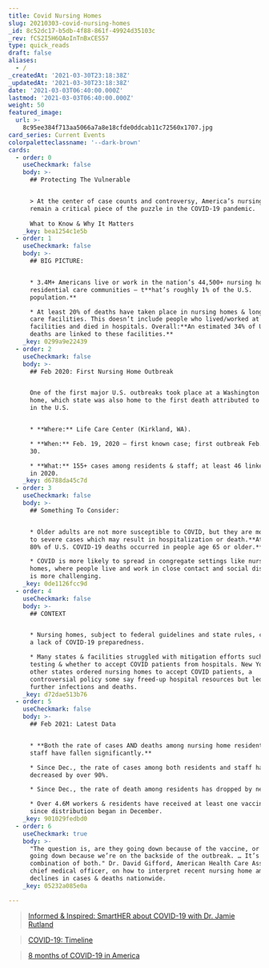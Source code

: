 ```yaml
---
title: Covid Nursing Homes
slug: 20210303-covid-nursing-homes
_id: 8c52dc17-b5db-4f88-861f-49924d35103c
_rev: fCS2I5H6QAoInTnBxCES57
type: quick_reads
draft: false
aliases:
  - /
_createdAt: '2021-03-30T23:18:38Z'
_updatedAt: '2021-03-30T23:18:38Z'
date: '2021-03-03T06:40:00.000Z'
lastmod: '2021-03-03T06:40:00.000Z'
weight: 50
featured_image:
  url: >-
    8c95ee384f713aa5066a7a8e18cfde0ddcab11c72560x1707.jpg
card_series: Current Events
colorpaletteclassname: '--dark-brown'
cards:
  - order: 0
    useCheckmark: false
    body: >-
      ## Protecting The Vulnerable


      > At the center of case counts and controversy, America’s nursing homes
      remain a critical piece of the puzzle in the COVID-19 pandemic.  
        
      What to Know & Why It Matters
    _key: bea1254c1e5b
  - order: 1
    useCheckmark: false
    body: >-
      ## BIG PICTURE:


      * 3.4M+ Americans live or work in the nation’s 44,500+ nursing homes and
      residential care communities – t**hat’s roughly 1% of the U.S.
      population.**

      * At least 20% of deaths have taken place in nursing homes & long-term
      care facilities. This doesn’t include people who lived/worked at the
      facilities and died in hospitals. Overall:**An estimated 34% of U.S.
      deaths are linked to these facilities.**
    _key: 0299a9e22439
  - order: 2
    useCheckmark: false
    body: >-
      ## Feb 2020: First Nursing Home Outbreak


      One of the first major U.S. outbreaks took place at a Washington nursing
      home, which state was also home to the first death attributed to COVID-19
      in the U.S.


      * **Where:** Life Care Center (Kirkland, WA).

      * **When:** Feb. 19, 2020 – first known case; first outbreak Feb. 28-March
      30.

      * **What:** 155+ cases among residents & staff; at least 46 linked deaths
      in 2020.
    _key: d6788da45c7d
  - order: 3
    useCheckmark: false
    body: >-
      ## Something To Consider:


      * Older adults are not more susceptible to COVID, but they are more prone
      to severe cases which may result in hospitalization or death.**At least
      80% of U.S. COVID-19 deaths occurred in people age 65 or older.**

      * COVID is more likely to spread in congregate settings like nursing
      homes, where people live and work in close contact and social distancing
      is more challenging.
    _key: 0de1126fcc9d
  - order: 4
    useCheckmark: false
    body: >-
      ## CONTEXT


      * Nursing homes, subject to federal guidelines and state rules, confronted
      a lack of COVID-19 preparedness.

      * Many states & facilities struggled with mitigation efforts such as
      testing & whether to accept COVID patients from hospitals. New York &
      other states ordered nursing homes to accept COVID patients, a
      controversial policy some say freed-up hospital resources but led to
      further infections and deaths.
    _key: d72dae513b76
  - order: 5
    useCheckmark: false
    body: >-
      ## Feb 2021: Latest Data


      * **Both the rate of cases AND deaths among nursing home residents AND
      staff have fallen significantly.**

      * Since Dec., the rate of cases among both residents and staff has
      decreased by over 90%.

      * Since Dec., the rate of death among residents has dropped by nearly 75%.

      * Over 4.6M workers & residents have received at least one vaccine dose
      since distribution began in December.
    _key: 901029fedbd0
  - order: 6
    useCheckmark: true
    body: >-
      "The question is, are they going down because of the vaccine, or are they
      going down because we’re on the backside of the outbreak. … It’s a
      combination of both." Dr. David Gifford, American Health Care Assn.'s
      chief medical officer, on how to interpret recent nursing home amid
      declines in cases & deaths nationwide.
    _key: 05232a085e0a

---
```

> [Informed & Inspired: SmartHER about COVID-19 with Dr. Jamie Rutland](https://smarthernews.com/article/informed-inspired-smarther-about-covid-19-with-dr-jamie-rutland/)





> [COVID-19: Timeline](https://smarthernews.com/covid-19-timeline/)





> [8 months of COVID-19 in America](https://smarthernews.com/8-months-of-covid-19-in-america/)